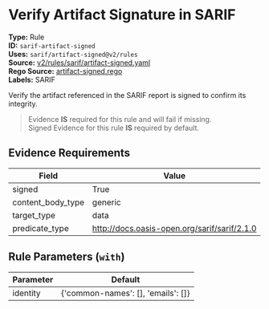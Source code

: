 # Verify Artifact Signature in SARIF  
**Type:** Rule  
**ID:** `sarif-artifact-signed`  
**Uses:** `sarif/artifact-signed@v2/rules`  
**Source:** [v2/rules/sarif/artifact-signed.yaml](https://github.com/scribe-public/sample-policies/v2/rules/sarif/artifact-signed.yaml)  
**Rego Source:** [artifact-signed.rego](https://github.com/scribe-public/sample-policies/v2/rules/sarif/artifact-signed.rego)  
**Labels:** SARIF  

Verify the artifact referenced in the SARIF report is signed to confirm its integrity.

> Evidence **IS** required for this rule and will fail if missing.  
> Signed Evidence for this rule **IS** required by default.  

## Evidence Requirements  
| Field | Value |
|-------|-------|
| signed | True |
| content_body_type | generic |
| target_type | data |
| predicate_type | http://docs.oasis-open.org/sarif/sarif/2.1.0 |

## Rule Parameters (`with`)  
| Parameter | Default |
|-----------|---------|
| identity | {'common-names': [], 'emails': []} |

